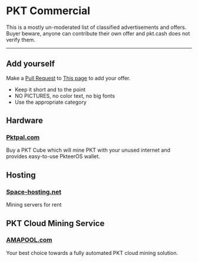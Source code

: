 # PKT Commercial

This is a mostly un-moderated list of classified advertisements and offers. Buyer beware, anyone can contribute their own offer and pkt.cash does not verify them.

---
## Add yourself
Make a [Pull Request](https://docs.github.com/en/github/collaborating-with-pull-requests/proposing-changes-to-your-work-with-pull-requests/creating-a-pull-request) to [This page](https://github.com/pkt-cash/pkt-docs/blob/main/docs/commercial.md) to add your offer.

* Keep it short and to the point
* NO PICTURES, no color text, no big fonts
* Use the appropriate category

## Hardware
### [Pktpal.com](https://pktpal.com/)
Buy a PKT Cube which will mine PKT with your unused internet and provides easy-to-use PkteerOS wallet.

## Hosting
### [Space-hosting.net](https://space-hosting.net/pktcash)
Mining servers for rent

## PKT Cloud Mining Service
### [AMAPOOL.com](https://amapool.com/)
Your best choice towards a fully automated PKT cloud mining solution.